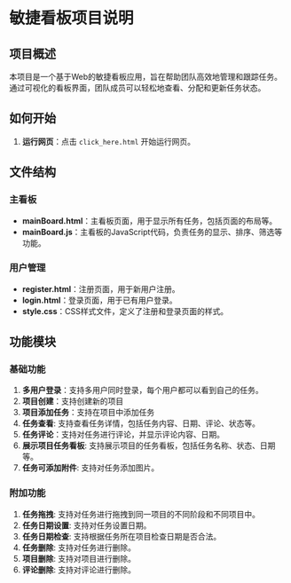 # 敏捷看板项目说明

## 项目概述

本项目是一个基于Web的敏捷看板应用，旨在帮助团队高效地管理和跟踪任务。通过可视化的看板界面，团队成员可以轻松地查看、分配和更新任务状态。

## 如何开始

1. **运行网页**：点击 `click_here.html` 开始运行网页。

## 文件结构

### 主看板

- **mainBoard.html**：主看板页面，用于显示所有任务，包括页面的布局等。
- **mainBoard.js**：主看板的JavaScript代码，负责任务的显示、排序、筛选等功能。

### 用户管理

- **register.html**：注册页面，用于新用户注册。
- **login.html**：登录页面，用于已有用户登录。
- **style.css**：CSS样式文件，定义了注册和登录页面的样式。

## 功能模块

### 基础功能
1. **多用户登录**：支持多用户同时登录，每个用户都可以看到自己的任务。
2. **项目创建**：支持创建新的项目
3. **项目添加任务**：支持在项目中添加任务
4. **任务查看**: 支持查看任务详情，包括任务内容、日期、评论、状态等。
6. **任务评论**：支持对任务进行评论，并显示评论内容、日期。
7. **展示项目任务看板**: 支持展示项目的任务看板，包括任务名称、状态、日期等。
8. **任务可添加附件**: 支持对任务添加图片。

### 附加功能
1. **任务拖拽**: 支持对任务进行拖拽到同一项目的不同阶段和不同项目中。
2. **任务日期设置**: 支持对任务设置日期。
3. **任务日期检查**: 支持根据任务所在项目检查日期是否合法。
4. **任务删除**: 支持对任务进行删除。
5. **项目删除**: 支持对项目进行删除。
6. **评论删除**: 支持对评论进行删除。
